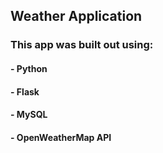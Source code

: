 ## Weather Application

### This app was built out using:
   #### - Python
   #### - Flask
   #### - MySQL
   #### - OpenWeatherMap API

